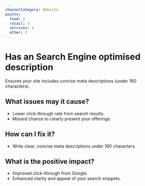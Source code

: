 ```yaml
---
channelCategory: Website
points:
  food: 2
  retail: 3
  services: 4
  other: 3
---
```


# Has an Search Engine optimised description

Ensures your site includes concise meta descriptions (under 160 characters).

## What issues may it cause?

- Lower click-through rate from search results.
- Missed chance to clearly present your offerings.

## How can I fix it?

- Write clear, concise meta descriptions under 160 characters.

## What is the positive impact?

- Improved click-through from Google.
- Enhanced clarity and appeal of your search snippets. 
